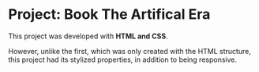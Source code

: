 # Project: Book The Artifical Era

This project was developed with **HTML and CSS**.

However, unlike the first, which was only created with the HTML structure, this project had its stylized properties, in addition to being responsive.